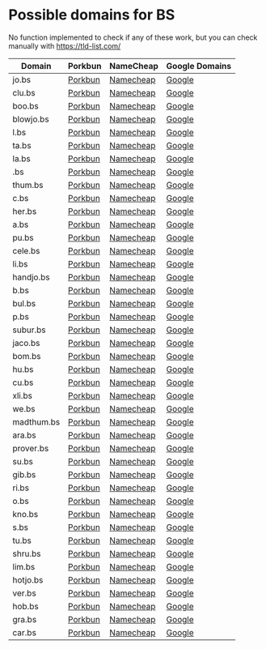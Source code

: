 # Possible domains for BS

No function implemented to check if any of these work, but you can check manually with https://tld-list.com/

| Domain | Porkbun | NameCheap | Google Domains |
|---|---|---|---|
| jo.bs | [Porkbun](https://porkbun.com/checkout/search?prb=e814663da1&tlds=&idnLanguage=&search=search&q=jo.bs) | [Namecheap](https://www.namecheap.com/domains/registration/results/?domain=jo.bs) | [Google](https://domains.google.com/registrar/search?searchTerm=jo.bs) |
| clu.bs | [Porkbun](https://porkbun.com/checkout/search?prb=e814663da1&tlds=&idnLanguage=&search=search&q=clu.bs) | [Namecheap](https://www.namecheap.com/domains/registration/results/?domain=clu.bs) | [Google](https://domains.google.com/registrar/search?searchTerm=clu.bs) |
| boo.bs | [Porkbun](https://porkbun.com/checkout/search?prb=e814663da1&tlds=&idnLanguage=&search=search&q=boo.bs) | [Namecheap](https://www.namecheap.com/domains/registration/results/?domain=boo.bs) | [Google](https://domains.google.com/registrar/search?searchTerm=boo.bs) |
| blowjo.bs | [Porkbun](https://porkbun.com/checkout/search?prb=e814663da1&tlds=&idnLanguage=&search=search&q=blowjo.bs) | [Namecheap](https://www.namecheap.com/domains/registration/results/?domain=blowjo.bs) | [Google](https://domains.google.com/registrar/search?searchTerm=blowjo.bs) |
| l.bs | [Porkbun](https://porkbun.com/checkout/search?prb=e814663da1&tlds=&idnLanguage=&search=search&q=l.bs) | [Namecheap](https://www.namecheap.com/domains/registration/results/?domain=l.bs) | [Google](https://domains.google.com/registrar/search?searchTerm=l.bs) |
| ta.bs | [Porkbun](https://porkbun.com/checkout/search?prb=e814663da1&tlds=&idnLanguage=&search=search&q=ta.bs) | [Namecheap](https://www.namecheap.com/domains/registration/results/?domain=ta.bs) | [Google](https://domains.google.com/registrar/search?searchTerm=ta.bs) |
| la.bs | [Porkbun](https://porkbun.com/checkout/search?prb=e814663da1&tlds=&idnLanguage=&search=search&q=la.bs) | [Namecheap](https://www.namecheap.com/domains/registration/results/?domain=la.bs) | [Google](https://domains.google.com/registrar/search?searchTerm=la.bs) |
| .bs | [Porkbun](https://porkbun.com/checkout/search?prb=e814663da1&tlds=&idnLanguage=&search=search&q=.bs) | [Namecheap](https://www.namecheap.com/domains/registration/results/?domain=.bs) | [Google](https://domains.google.com/registrar/search?searchTerm=.bs) |
| thum.bs | [Porkbun](https://porkbun.com/checkout/search?prb=e814663da1&tlds=&idnLanguage=&search=search&q=thum.bs) | [Namecheap](https://www.namecheap.com/domains/registration/results/?domain=thum.bs) | [Google](https://domains.google.com/registrar/search?searchTerm=thum.bs) |
| c.bs | [Porkbun](https://porkbun.com/checkout/search?prb=e814663da1&tlds=&idnLanguage=&search=search&q=c.bs) | [Namecheap](https://www.namecheap.com/domains/registration/results/?domain=c.bs) | [Google](https://domains.google.com/registrar/search?searchTerm=c.bs) |
| her.bs | [Porkbun](https://porkbun.com/checkout/search?prb=e814663da1&tlds=&idnLanguage=&search=search&q=her.bs) | [Namecheap](https://www.namecheap.com/domains/registration/results/?domain=her.bs) | [Google](https://domains.google.com/registrar/search?searchTerm=her.bs) |
| a.bs | [Porkbun](https://porkbun.com/checkout/search?prb=e814663da1&tlds=&idnLanguage=&search=search&q=a.bs) | [Namecheap](https://www.namecheap.com/domains/registration/results/?domain=a.bs) | [Google](https://domains.google.com/registrar/search?searchTerm=a.bs) |
| pu.bs | [Porkbun](https://porkbun.com/checkout/search?prb=e814663da1&tlds=&idnLanguage=&search=search&q=pu.bs) | [Namecheap](https://www.namecheap.com/domains/registration/results/?domain=pu.bs) | [Google](https://domains.google.com/registrar/search?searchTerm=pu.bs) |
| cele.bs | [Porkbun](https://porkbun.com/checkout/search?prb=e814663da1&tlds=&idnLanguage=&search=search&q=cele.bs) | [Namecheap](https://www.namecheap.com/domains/registration/results/?domain=cele.bs) | [Google](https://domains.google.com/registrar/search?searchTerm=cele.bs) |
| li.bs | [Porkbun](https://porkbun.com/checkout/search?prb=e814663da1&tlds=&idnLanguage=&search=search&q=li.bs) | [Namecheap](https://www.namecheap.com/domains/registration/results/?domain=li.bs) | [Google](https://domains.google.com/registrar/search?searchTerm=li.bs) |
| handjo.bs | [Porkbun](https://porkbun.com/checkout/search?prb=e814663da1&tlds=&idnLanguage=&search=search&q=handjo.bs) | [Namecheap](https://www.namecheap.com/domains/registration/results/?domain=handjo.bs) | [Google](https://domains.google.com/registrar/search?searchTerm=handjo.bs) |
| b.bs | [Porkbun](https://porkbun.com/checkout/search?prb=e814663da1&tlds=&idnLanguage=&search=search&q=b.bs) | [Namecheap](https://www.namecheap.com/domains/registration/results/?domain=b.bs) | [Google](https://domains.google.com/registrar/search?searchTerm=b.bs) |
| bul.bs | [Porkbun](https://porkbun.com/checkout/search?prb=e814663da1&tlds=&idnLanguage=&search=search&q=bul.bs) | [Namecheap](https://www.namecheap.com/domains/registration/results/?domain=bul.bs) | [Google](https://domains.google.com/registrar/search?searchTerm=bul.bs) |
| p.bs | [Porkbun](https://porkbun.com/checkout/search?prb=e814663da1&tlds=&idnLanguage=&search=search&q=p.bs) | [Namecheap](https://www.namecheap.com/domains/registration/results/?domain=p.bs) | [Google](https://domains.google.com/registrar/search?searchTerm=p.bs) |
| subur.bs | [Porkbun](https://porkbun.com/checkout/search?prb=e814663da1&tlds=&idnLanguage=&search=search&q=subur.bs) | [Namecheap](https://www.namecheap.com/domains/registration/results/?domain=subur.bs) | [Google](https://domains.google.com/registrar/search?searchTerm=subur.bs) |
| jaco.bs | [Porkbun](https://porkbun.com/checkout/search?prb=e814663da1&tlds=&idnLanguage=&search=search&q=jaco.bs) | [Namecheap](https://www.namecheap.com/domains/registration/results/?domain=jaco.bs) | [Google](https://domains.google.com/registrar/search?searchTerm=jaco.bs) |
| bom.bs | [Porkbun](https://porkbun.com/checkout/search?prb=e814663da1&tlds=&idnLanguage=&search=search&q=bom.bs) | [Namecheap](https://www.namecheap.com/domains/registration/results/?domain=bom.bs) | [Google](https://domains.google.com/registrar/search?searchTerm=bom.bs) |
| hu.bs | [Porkbun](https://porkbun.com/checkout/search?prb=e814663da1&tlds=&idnLanguage=&search=search&q=hu.bs) | [Namecheap](https://www.namecheap.com/domains/registration/results/?domain=hu.bs) | [Google](https://domains.google.com/registrar/search?searchTerm=hu.bs) |
| cu.bs | [Porkbun](https://porkbun.com/checkout/search?prb=e814663da1&tlds=&idnLanguage=&search=search&q=cu.bs) | [Namecheap](https://www.namecheap.com/domains/registration/results/?domain=cu.bs) | [Google](https://domains.google.com/registrar/search?searchTerm=cu.bs) |
| xli.bs | [Porkbun](https://porkbun.com/checkout/search?prb=e814663da1&tlds=&idnLanguage=&search=search&q=xli.bs) | [Namecheap](https://www.namecheap.com/domains/registration/results/?domain=xli.bs) | [Google](https://domains.google.com/registrar/search?searchTerm=xli.bs) |
| we.bs | [Porkbun](https://porkbun.com/checkout/search?prb=e814663da1&tlds=&idnLanguage=&search=search&q=we.bs) | [Namecheap](https://www.namecheap.com/domains/registration/results/?domain=we.bs) | [Google](https://domains.google.com/registrar/search?searchTerm=we.bs) |
| madthum.bs | [Porkbun](https://porkbun.com/checkout/search?prb=e814663da1&tlds=&idnLanguage=&search=search&q=madthum.bs) | [Namecheap](https://www.namecheap.com/domains/registration/results/?domain=madthum.bs) | [Google](https://domains.google.com/registrar/search?searchTerm=madthum.bs) |
| ara.bs | [Porkbun](https://porkbun.com/checkout/search?prb=e814663da1&tlds=&idnLanguage=&search=search&q=ara.bs) | [Namecheap](https://www.namecheap.com/domains/registration/results/?domain=ara.bs) | [Google](https://domains.google.com/registrar/search?searchTerm=ara.bs) |
| prover.bs | [Porkbun](https://porkbun.com/checkout/search?prb=e814663da1&tlds=&idnLanguage=&search=search&q=prover.bs) | [Namecheap](https://www.namecheap.com/domains/registration/results/?domain=prover.bs) | [Google](https://domains.google.com/registrar/search?searchTerm=prover.bs) |
| su.bs | [Porkbun](https://porkbun.com/checkout/search?prb=e814663da1&tlds=&idnLanguage=&search=search&q=su.bs) | [Namecheap](https://www.namecheap.com/domains/registration/results/?domain=su.bs) | [Google](https://domains.google.com/registrar/search?searchTerm=su.bs) |
| gib.bs | [Porkbun](https://porkbun.com/checkout/search?prb=e814663da1&tlds=&idnLanguage=&search=search&q=gib.bs) | [Namecheap](https://www.namecheap.com/domains/registration/results/?domain=gib.bs) | [Google](https://domains.google.com/registrar/search?searchTerm=gib.bs) |
| ri.bs | [Porkbun](https://porkbun.com/checkout/search?prb=e814663da1&tlds=&idnLanguage=&search=search&q=ri.bs) | [Namecheap](https://www.namecheap.com/domains/registration/results/?domain=ri.bs) | [Google](https://domains.google.com/registrar/search?searchTerm=ri.bs) |
| o.bs | [Porkbun](https://porkbun.com/checkout/search?prb=e814663da1&tlds=&idnLanguage=&search=search&q=o.bs) | [Namecheap](https://www.namecheap.com/domains/registration/results/?domain=o.bs) | [Google](https://domains.google.com/registrar/search?searchTerm=o.bs) |
| kno.bs | [Porkbun](https://porkbun.com/checkout/search?prb=e814663da1&tlds=&idnLanguage=&search=search&q=kno.bs) | [Namecheap](https://www.namecheap.com/domains/registration/results/?domain=kno.bs) | [Google](https://domains.google.com/registrar/search?searchTerm=kno.bs) |
| s.bs | [Porkbun](https://porkbun.com/checkout/search?prb=e814663da1&tlds=&idnLanguage=&search=search&q=s.bs) | [Namecheap](https://www.namecheap.com/domains/registration/results/?domain=s.bs) | [Google](https://domains.google.com/registrar/search?searchTerm=s.bs) |
| tu.bs | [Porkbun](https://porkbun.com/checkout/search?prb=e814663da1&tlds=&idnLanguage=&search=search&q=tu.bs) | [Namecheap](https://www.namecheap.com/domains/registration/results/?domain=tu.bs) | [Google](https://domains.google.com/registrar/search?searchTerm=tu.bs) |
| shru.bs | [Porkbun](https://porkbun.com/checkout/search?prb=e814663da1&tlds=&idnLanguage=&search=search&q=shru.bs) | [Namecheap](https://www.namecheap.com/domains/registration/results/?domain=shru.bs) | [Google](https://domains.google.com/registrar/search?searchTerm=shru.bs) |
| lim.bs | [Porkbun](https://porkbun.com/checkout/search?prb=e814663da1&tlds=&idnLanguage=&search=search&q=lim.bs) | [Namecheap](https://www.namecheap.com/domains/registration/results/?domain=lim.bs) | [Google](https://domains.google.com/registrar/search?searchTerm=lim.bs) |
| hotjo.bs | [Porkbun](https://porkbun.com/checkout/search?prb=e814663da1&tlds=&idnLanguage=&search=search&q=hotjo.bs) | [Namecheap](https://www.namecheap.com/domains/registration/results/?domain=hotjo.bs) | [Google](https://domains.google.com/registrar/search?searchTerm=hotjo.bs) |
| ver.bs | [Porkbun](https://porkbun.com/checkout/search?prb=e814663da1&tlds=&idnLanguage=&search=search&q=ver.bs) | [Namecheap](https://www.namecheap.com/domains/registration/results/?domain=ver.bs) | [Google](https://domains.google.com/registrar/search?searchTerm=ver.bs) |
| hob.bs | [Porkbun](https://porkbun.com/checkout/search?prb=e814663da1&tlds=&idnLanguage=&search=search&q=hob.bs) | [Namecheap](https://www.namecheap.com/domains/registration/results/?domain=hob.bs) | [Google](https://domains.google.com/registrar/search?searchTerm=hob.bs) |
| gra.bs | [Porkbun](https://porkbun.com/checkout/search?prb=e814663da1&tlds=&idnLanguage=&search=search&q=gra.bs) | [Namecheap](https://www.namecheap.com/domains/registration/results/?domain=gra.bs) | [Google](https://domains.google.com/registrar/search?searchTerm=gra.bs) |
| car.bs | [Porkbun](https://porkbun.com/checkout/search?prb=e814663da1&tlds=&idnLanguage=&search=search&q=car.bs) | [Namecheap](https://www.namecheap.com/domains/registration/results/?domain=car.bs) | [Google](https://domains.google.com/registrar/search?searchTerm=car.bs) |
